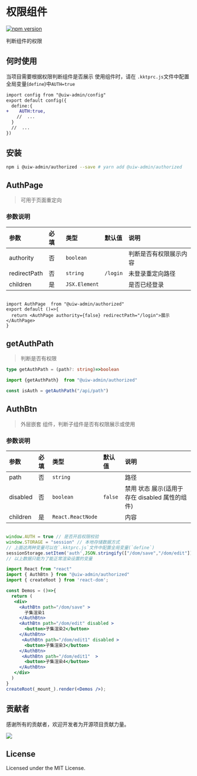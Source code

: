 # 权限组件

[![npm version](https://img.shields.io/npm/v/@uiw-admin/authorized.svg?label=@uiw-admin/authorized)](https://www.npmjs.com/package/@uiw-admin/authorized)

判断组件的权限

## 何时使用

当项目需要根据权限判断组件是否展示
使用组件时，请在 `.kktprc.js`文件中配置全局变量(`define`)中`AUTH=true`

```diff
import config from "@uiw-admin/config"
export default config({
  define:{
+    AUTH:true,
    //  ...
  }
  //  ...
})

```

## 安装

```bash
npm i @uiw-admin/authorized --save # yarn add @uiw-admin/authorized
```

## AuthPage

> 可用于页面重定向

### 参数说明

| 参数         | 必填 | 类型          | 默认值   | 说明             |
| :----------- | :--- | :------------ | :------- | :--------------- |
| authority    | 否   | `boolean`     |          | 判断是否有权限展示内容    |
| redirectPath | 否   | `string`      | `/login` | 未登录重定向路径 |
| children     | 是   | `JSX.Element` |          | 是否已经登录     |

```tsx

import AuthPage  from "@uiw-admin/authorized"
export default ()=>{
  return <AuthPage authority={false} redirectPath="/login">展示</AuthPage>
}

```

## getAuthPath

> 判断是否有权限

```ts
type getAuthPath = (path?: string)=>boolean 

import {getAuthPath}  from "@uiw-admin/authorized"

const isAuth = getAuthPath("/api/path")
```

## AuthBtn

> 外层嵌套 组件，判断子组件是否有权限展示或使用

### 参数说明

| 参数     | 必填 | 类型              | 默认值  | 说明                                            |
| :------- | :--- | :---------------- | :------ | :---------------------------------------------- |
| path     | 否   | `string`          |         | 路径                                            |
| disabled | 否   | `boolean`         | `false` | 禁用 状态 展示(适用于 存在 disabled 属性的组件) |
| children | 是   | `React.ReactNode` |         | 内容                                            |
<!-- 
```tsx
import React from "react"
import { AuthBtn } from "@uiw-admin/authorized"

const Demos = ()=>{
  return (
   <div>
     <AuthBtn path="/dom/save" >
       子集渲染
     </AuthBtn>
     <AuthBtn path="/dom/edit" disabled >
       子集渲染2
     </AuthBtn>
   </div>
  )
}
export default Demos
``` -->

<!--rehype:bgWhite=true&codeSandbox=true&codePen=true-->
```jsx

window.AUTH = true // 是否开启权限校验
window.STORAGE = "session" // 本地存储数据方式
// 上面这两种变量可以在`.kktprc.js`文件中配置全局变量(`define`)
sessionStorage.setItem('auth',JSON.stringify(["/dom/save","/dom/edit"])) // 权限数据
// 以上数据只能为了能正常渲染设置的变量

import React from "react"
import { AuthBtn } from "@uiw-admin/authorized"
import { createRoot } from 'react-dom';

const Demos = ()=>{
  return (
   <div>
     <AuthBtn path="/dom/save" >
       子集渲染1
     </AuthBtn>
     <AuthBtn path="/dom/edit" disabled >
       <button>子集渲染2</button>
     </AuthBtn>
      <AuthBtn path="/dom/edit1" disabled >
       <button>子集渲染3</button>
     </AuthBtn>
      <AuthBtn path="/dom/edit1"  >
       <button>子集渲染4</button>
     </AuthBtn>
   </div>
  )
}
createRoot(_mount_).render(<Demos />);
```

## 贡献者

感谢所有的贡献者，欢迎开发者为开源项目贡献力量。

<a href="https://github.com/uiwjs/uiw-admin/graphs/contributors">
  <img src="https://uiwjs.github.io/uiw-admin/CONTRIBUTORS.svg" />
</a>

## License

Licensed under the MIT License.